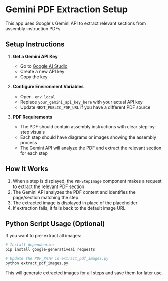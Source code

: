 # Gemini PDF Extraction Setup

This app uses Google's Gemini API to extract relevant sections from assembly instruction PDFs.

## Setup Instructions

1. **Get a Gemini API Key**
   - Go to [Google AI Studio](https://makersuite.google.com/app/apikey)
   - Create a new API key
   - Copy the key

2. **Configure Environment Variables**
   - Open `.env.local`
   - Replace `your_gemini_api_key_here` with your actual API key
   - Update `NEXT_PUBLIC_PDF_URL` if you have a different PDF source

3. **PDF Requirements**
   - The PDF should contain assembly instructions with clear step-by-step visuals
   - Each step should have diagrams or images showing the assembly process
   - The Gemini API will analyze the PDF and extract the relevant section for each step

## How It Works

1. When a step is displayed, the `PDFStepImage` component makes a request to extract the relevant PDF section
2. The Gemini API analyzes the PDF content and identifies the page/section matching the step
3. The extracted image is displayed in place of the placeholder
4. If extraction fails, it falls back to the default image URL

## Python Script Usage (Optional)

If you want to pre-extract all images:

```bash
# Install dependencies
pip install google-generativeai requests

# Update the PDF_PATH in extract_pdf_images.py
python extract_pdf_images.py
```

This will generate extracted images for all steps and save them for later use.